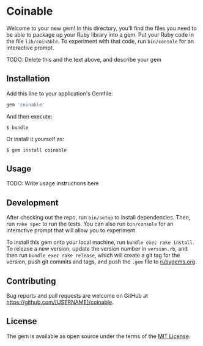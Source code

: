 # Coinable

Welcome to your new gem! In this directory, you'll find the files you need to be able to package up your Ruby library into a gem. Put your Ruby code in the file `lib/coinable`. To experiment with that code, run `bin/console` for an interactive prompt.

TODO: Delete this and the text above, and describe your gem

## Installation

Add this line to your application's Gemfile:

```ruby
gem 'coinable'
```

And then execute:

    $ bundle

Or install it yourself as:

    $ gem install coinable

## Usage

TODO: Write usage instructions here

## Development

After checking out the repo, run `bin/setup` to install dependencies. Then, run `rake spec` to run the tests. You can also run `bin/console` for an interactive prompt that will allow you to experiment.

To install this gem onto your local machine, run `bundle exec rake install`. To release a new version, update the version number in `version.rb`, and then run `bundle exec rake release`, which will create a git tag for the version, push git commits and tags, and push the `.gem` file to [rubygems.org](https://rubygems.org).

## Contributing

Bug reports and pull requests are welcome on GitHub at https://github.com/[USERNAME]/coinable.


## License

The gem is available as open source under the terms of the [MIT License](http://opensource.org/licenses/MIT).

